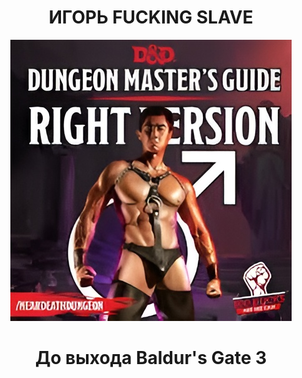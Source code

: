 <h1 align='center'> ИГОРЬ FUCKING SLAVE </h1>
<p align="center">
  <img src="https://github.com/romper008/bg3timer/blob/main/van.jpg?raw=true" />
</p>
<h1 align='center'> До выхода Baldur's Gate 3 </h1>
<script src="//megatimer.ru/get/09c2d01e50ad75b903080fe9b44ef416.js"></script>
<audio ref='themeSong' src="https://github.com/romper008/bg3timer/blob/main/bg3.mp3?raw=true" autoPlay loop></audio>

